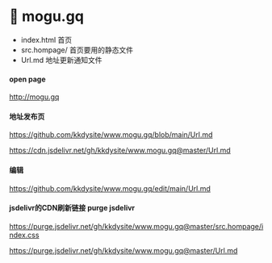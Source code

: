 # 🍄 mogu.gq

- index.html 首页
- src.hompage/ 首页要用的静态文件
- Url.md 地址更新通知文件

#### open page

http://mogu.gq

#### 地址发布页

https://github.com/kkdysite/www.mogu.gq/blob/main/Url.md

https://cdn.jsdelivr.net/gh/kkdysite/www.mogu.gq@master/Url.md

#### 编辑
https://github.com/kkdysite/www.mogu.gq/edit/main/Url.md

#### jsdelivr的CDN刷新链接 purge jsdelivr

https://purge.jsdelivr.net/gh/kkdysite/www.mogu.gq@master/src.hompage/index.css

https://purge.jsdelivr.net/gh/kkdysite/www.mogu.gq@master/Url.md

